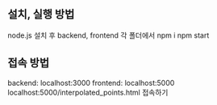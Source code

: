 ## 설치, 실행 방법
node.js 설치 후
backend, frontend 각 폴더에서
npm i
npm start

## 접속 방법
backend: localhost:3000
frontend: localhost:5000
localhost:5000/interpolated_points.html 접속하기

